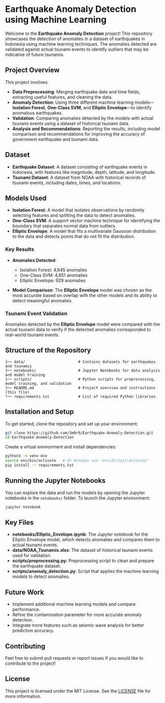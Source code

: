 # Earthquake Anomaly Detection using Machine Learning

Welcome to the **Earthquake Anomaly Detection** project! This repository showcases the detection of anomalies in a dataset of earthquakes in Indonesia using machine learning techniques. The anomalies detected are validated against actual tsunami events to identify outliers that may be indicative of future tsunamis.

## Project Overview

This project involves:
- **Data Preprocessing**: Merging earthquake date and time fields, extracting useful features, and cleaning the data.
- **Anomaly Detection**: Using three different machine learning models—**Isolation Forest**, **One-Class SVM**, and **Elliptic Envelope**—to identify anomalous earthquakes.
- **Validation**: Comparing anomalies detected by the models with actual tsunami events using a dataset of historical tsunami data.
- **Analysis and Recommendations**: Reporting the results, including model comparison and recommendations for improving the accuracy of government earthquake and tsunami data.

## Dataset

- **Earthquake Dataset**: A dataset consisting of earthquake events in Indonesia, with features like magnitude, depth, latitude, and longitude.
- **Tsunami Dataset**: A dataset from NOAA with historical records of tsunami events, including dates, times, and locations.

## Models Used

- **Isolation Forest**: A model that isolates observations by randomly selecting features and splitting the data to detect anomalies.
- **One-Class SVM**: A support vector machine technique for identifying the boundary that separates normal data from outliers.
- **Elliptic Envelope**: A model that fits a multivariate Gaussian distribution to the data and detects points that do not fit the distribution.

### Key Results

- **Anomalies Detected**:
  - Isolation Forest: 4,645 anomalies
  - One-Class SVM: 4,651 anomalies
  - Elliptic Envelope: 929 anomalies

- **Model Comparison**: The **Elliptic Envelope** model was chosen as the most accurate based on overlap with the other models and its ability to detect meaningful anomalies.

### Tsunami Event Validation
Anomalies detected by the **Elliptic Envelope** model were compared with the actual tsunami data to verify if the detected anomalies corresponded to real-world tsunami events.

## Structure of the Repository

```
├── data/                        # Contains datasets for earthquakes and tsunamis
├── notebooks/                   # Jupyter Notebooks for data analysis and model training
├── scripts/                     # Python scripts for preprocessing, model training, and validation
├── README.md                    # Project overview and instructions (this file)
└── requirements.txt             # List of required Python libraries
```

## Installation and Setup

To get started, clone the repository and set up your environment:

```bash
git clone https://github.com/3m0r9/Earthquake-Anomaly-Detection.git
cd Earthquake-Anomaly-Detection
```

Create a virtual environment and install dependencies:

```bash
python3 -m venv env
source env/bin/activate   # On Windows use 'env\Scripts\activate'
pip install -r requirements.txt
```

## Running the Jupyter Notebooks

You can explore the data and run the models by opening the Jupyter notebooks in the `notebooks/` folder. To launch the Jupyter environment:

```bash
jupyter notebook
```

## Key Files

- **notebooks/Elliptic_Envelope.ipynb**: The Jupyter notebook for the Elliptic Envelope model, which detects anomalies and compares them to actual tsunami events.
- **data/NOAA_Tsunamis.xlsx**: The dataset of historical tsunami events used for validation.
- **scripts/preprocessing.py**: Preprocessing script to clean and prepare the earthquake dataset.
- **scripts/anomaly_detection.py**: Script that applies the machine learning models to detect anomalies.

## Future Work

- Implement additional machine learning models and compare performance.
- Refine the contamination parameter for more accurate anomaly detection.
- Integrate more features such as seismic wave analysis for better prediction accuracy.

## Contributing

Feel free to submit pull requests or report issues if you would like to contribute to the project!

## License

This project is licensed under the MIT License. See the [LICENSE](LICENSE) file for more information.
